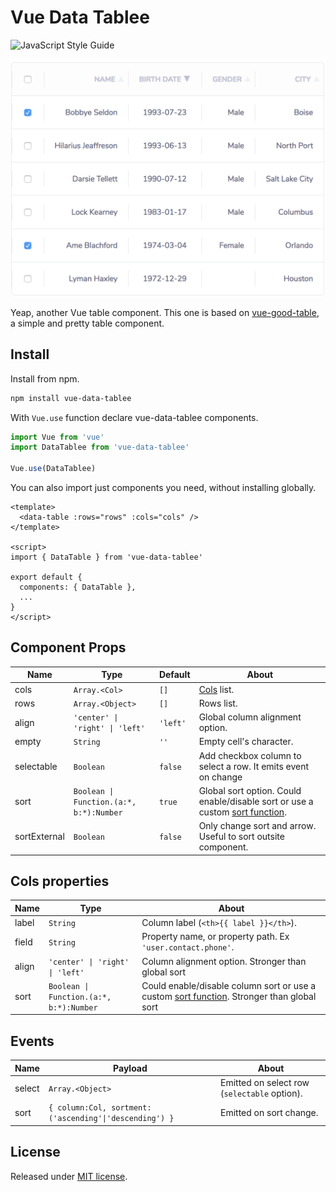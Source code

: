 # Vue Data Tablee

![[JavaScript Style Guide][2]][3]

![Screenshot of a styled DataTable component][6]

Yeap, another Vue table component. This one is based on [vue-good-table][0], a
simple and pretty table component.

## Install

Install from npm.

```sh
npm install vue-data-tablee
```

With `Vue.use` function declare vue-data-tablee components.

```js
import Vue from 'vue'
import DataTablee from 'vue-data-tablee'

Vue.use(DataTablee)
```

You can also import just components you need, without installing globally.

```vue
<template>
  <data-table :rows="rows" :cols="cols" />
</template>

<script>
import { DataTable } from 'vue-data-tablee'

export default {
  components: { DataTable },
  ...
}
</script>
```

## Component Props

Name         | Type                                     | Default  | About
----         | ----                                     | -------  | -----
cols         | `Array.<Col>`                            | `[]`     | [Cols][4] list.
rows         | `Array.<Object>`                         | `[]`     | Rows list.
align        | `'center' \| 'right' \| 'left'`          | `'left'` | Global column alignment option.
empty        | `String`                                 | `''`     | Empty cell's character.
selectable   | `Boolean`                                | `false`  | Add checkbox column to select a row. It emits event on change
sort         | `Boolean \| Function.(a:*, b:*):Number`  | `true`   | Global sort option. Could enable/disable sort or use a custom [sort function][5].
sortExternal | `Boolean`                                | `false`  | Only change sort and arrow. Useful to sort outsite component.
## Cols properties

Name  | Type                                     | About
----- | ----                                     | -----
label | `String`                                 | Column label (`<th>{{ label }}</th>`).
field | `String`                                 | Property name, or property path. Ex `'user.contact.phone'`.
align | `'center' \| 'right' \| 'left'`          | Column alignment option. Stronger than global sort
sort  | `Boolean \| Function.(a:*, b:*):Number`  | Could enable/disable column sort or use a custom [sort function][5]. Stronger than global sort

## Events

Name   | Payload                                                | About
-----  | -------                                                | -----
select | `Array.<Object>`                                       | Emitted on select row (`selectable` option).
sort   | `{ column:Col, sortment:('ascending'\|'descending') }` | Emitted on sort change.

## License

Released under [MIT license][1].

[0]: https://github.com/xaksis/vue-good-table
[1]: ./LICENSE.md
[2]: https://standardjs.com
[3]: https://img.shields.io/badge/code_style-standard-brightgreen.svg
[4]: /#cols-properties
[5]: https://developer.mozilla.org/en-US/docs/Web/JavaScript/Reference/Global_Objects/Array/sort#Description
[6]: ./demo/Screenshot.png
